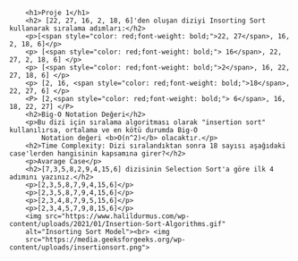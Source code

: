         <h1>Proje 1</h1>
        <h2> [22, 27, 16, 2, 18, 6]'den oluşan diziyi Insorting Sort kullanarak sıralama adımları:</h2>
        <p>[<span style="color: red;font-weight: bold;">22, 27</span>, 16, 2, 18, 6]</p>
        <p> [<span style="color: red;font-weight: bold;"> 16</span>, 22, 27, 2, 18, 6] </p>
        <p> [<span style="color: red;font-weight: bold;">2</span>, 16, 22, 27, 18, 6] </p>
        <p> [2, 16, <span style="color: red;font-weight: bold;">18</span>, 22, 27, 6] </p>
        <P> [2,<span style="color: red;font-weight: bold;"> 6</span>, 16, 18, 22, 27] </P>
        <h2>Big-O Notation Değeri</h2>
        <p>Bu dizi için sıralama algoritması olarak "insertion sort" kullanılırsa, ortalama ve en kötü durumda Big-O
            Notation değeri <b>O(n^2)</b> olacaktır.</p>
        <h2>Time Complexity: Dizi sıralandıktan sonra 18 sayısı aşağıdaki case'lerden hangisinin kapsamına girer?</h2>
        <p>Avarage Case</p>
        <h2>[7,3,5,8,2,9,4,15,6] dizisinin Selection Sort'a göre ilk 4 adımını yazınız.</h2>
        <p>[2,3,5,8,7,9,4,15,6]</p>
        <p>[2,3,5,8,7,9,4,15,6]</p>
        <p>[2,3,4,8,7,9,5,15,6]</p>
        <p>[2,3,4,5,7,9,8,15,6]</p>
        <img src="https://www.halildurmus.com/wp-content/uploads/2021/01/Insertion-Sort-Algorithms.gif"
        alt="Insorting Sort Model"><br> <img
        src="https://media.geeksforgeeks.org/wp-content/uploads/insertionsort.png">
